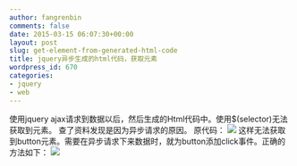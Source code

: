 ```yaml
---
author: fangrenbin
comments: false
date: 2015-03-15 06:07:30+00:00
layout: post
slug: get-element-from-generated-html-code
title: jquery异步生成的html代码，获取元素
wordpress_id: 670
categories:
- jquery
- web
---
```


使用jquery ajax请求到数据以后，然后生成的Html代码中。使用$(selector)无法获取到元素。
查了资料发现是因为异步请求的原因。
原代码：
[![](http://frb.name/wp-content/uploads/2015/03/3DB60E8A-10B2-459D-A628-F4FCA0FD963A-300x208.jpg)](http://frb.name/wp-content/uploads/2015/03/3DB60E8A-10B2-459D-A628-F4FCA0FD963A.jpg)
这样无法获取到button元素。需要在异步请求下来数据时，就为button添加click事件。正确的方法如下：
[![](http://frb.name/wp-content/uploads/2015/03/A2496002-95B4-440E-9720-95A9E566B09C-300x204.jpg)](http://frb.name/wp-content/uploads/2015/03/A2496002-95B4-440E-9720-95A9E566B09C.jpg)
